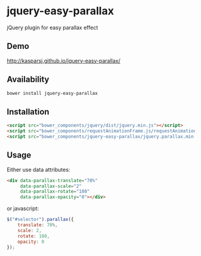 # jquery-easy-parallax
jQuery plugin for easy parallax effect

## Demo

http://kasparsj.github.io/jquery-easy-parallax/

## Availability

```bash
bower install jquery-easy-parallax
```

## Installation

```html
<script src="bower_components/jquery/dist/jquery.min.js"></script>
<script src="bower_components/requestAnimationFrame.js/requestAnimationFrame.min.js"></script>
<script src="bower_components/jquery-easy-parallax/jquery.parallax.min.js"></script>
```

## Usage

Either use data attributes:

```html
<div data-parallax-translate="70%"
     data-parallax-scale="2"
     data-parallax-rotate="180"
     data-parallax-opacity="0"></div>
```

or javascript:

```javascript
$("#selector").parallax({
    translate: 70%,
    scale: 2,
    rotate: 180,
    opacity: 0
});
```